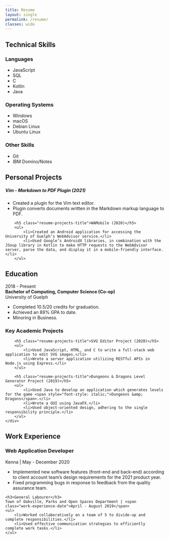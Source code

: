 ```yaml
---
title: Resume
layout: single
permalink: /resume/
classes: wide
---
```


<div class="resume-section" id="technical-skills">
    <h2>Technical Skills</h2>
    <div class="resume-flex">
        <div id="technical-skills-languages">
            <h3>Languages</h3>
            <ul>
                <li>JavaScript</li>
                <li>SQL</li>
                <li>C</li>
                <li>Kotlin</li>
                <li>Java</li>
            </ul>
        </div>
        <div id="technical-skills-operating-systems">
            <h3>Operating Systems</h3>
            <ul>
                <li>Windows</li>
                <li>macOS</li>
                <li>Debian Linux</li>
                <li>Ubuntu Linux</li>
            </ul>
        </div>
        <div id="technical-skills-other-skills">
            <h3>Other Skills</h3>
            <ul>
                <li>Git</li>
                <li>IBM Domino/Notes</li>
            </ul>
        </div>
    </div>
</div>

<div class="resume-projects resume-section" id="personal-projects">
    <h2>Personal Projects</h2>
        <h5 class="resume-projects-title">Vim - Markdown to PDF Plugin (2021)</h5>
        <ul>
            <li>Created a plugin for the Vim text editor.</li>
            <li>Plugin converts documents written in the Markdown markup language to PDF.</li>
        </ul>

        <h5 class="resume-projects-title">WAMobile (2020)</h5>
        <ul>
            <li>Created an Android application for accessing the University of Guelph’s WebAdvisor service.</li>
            <li>Used Google’s AndroidX libraries, in combination with the JSoup library in Kotlin to make HTTP requests to the WebAdvisor server, parse the data, and display it in a mobile-friendly interface.</li>
        </ul>
</div>

<div class="resume-section" id="education">
    <h2>Education</h2>
    <div id="education-history">
        <div class="resume-flex">
            <div>
                2018 - Present<br/>
                <span style="font-weight: bold;">Bachelor of Computing, Computer Science (Co-op)</span><br/>
                University of Guelph
            </div>
            <div>
                <ul>
                    <li>Completed 10.5/20 credits for graduation.</li>
                    <li>Achieved an 89% GPA to date.</li>
                    <li>Minoring in Business.</li>
                </ul>
            </div>
        </div>
    </div>
    <div class="resume-projects" id="education-projects">
        <h3>Key Academic Projects</h3>

        <h5 class="resume-projects-title">SVG Editor Project (2020)</h5>
        <ul>
            <li>Used JavaScript, HTML, and C to write a full-stack web application to edit SVG images.</li>
            <li>Wrote a server application utilizing RESTful APIs in Node.js using Express.</li>
        </ul>

        <h5 class="resume-projects-title">Dungeons & Dragons Level Generator Project (2019)</h5>
        <ul>
            <li>Used Java to develop an application which generates levels for the game <span style="font-style: italic;">Dungeons &amp; Dragons</span>.</li>
            <li>Wrote a GUI using JavaFX.</li>
            <li>Used object-oriented design, adhering to the single responsibility principle.</li>
        </ul>
    </div>
</div>

<div class="resume-section" id="work-experience">
    <h2>Work Experience</h2>
    <h3>Web Application Developer</h3>
    Kenna | <span class="work-experience-date">May - December 2020</span>
    <ul>
        <li>Implemented new software features (front-end and back-end) according to client account team’s design requirements for the 2021 product year.</li>
        <li>Fixed programming bugs in response to feedback from the quality assurance team.</li>
    </ul>

    <h3>General Labourer</h3>
    Town of Oakville, Parks and Open Spaces Department | <span class="work-experience-date">April - August 2019</span>
    <ul>
        <li>Worked collaboratively on a team of 5 to divide-up and complete responsibilities.</li>
        <li>Used effective communication strategies to efficiently complete work tasks.</li>
    </ul>
</div>
